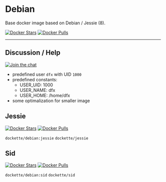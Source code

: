 # Debian

Base docker image based on Debian / Jessie (8).

[![Docker Stars](https://img.shields.io/docker/stars/dockette/debian.svg?style=flat)](https://hub.docker.com/r/dockette/debian/)
[![Docker Pulls](https://img.shields.io/docker/pulls/dockette/debian.svg?style=flat)](https://hub.docker.com/r/dockette/debian/)

------

## Discussion / Help

[![Join the chat](https://img.shields.io/gitter/room/dockette/dockette.svg?style=flat-square)](https://gitter.im/contributte/contributte?utm_source=badge&utm_medium=badge&utm_campaign=pr-badge&utm_content=badge)

- predefined user `dfx` with UID `1000`
- predefined constants:
    - USER_UID: 1000
    - USER_NAME: dfx
    - USER_HOME: /home/dfx
- some optimalization for smaller image 

## Jessie

[![Docker Stars](https://img.shields.io/docker/stars/dockette/jessie.svg?style=flat)](https://hub.docker.com/r/dockette/jessie/)
[![Docker Pulls](https://img.shields.io/docker/pulls/dockette/jessie.svg?style=flat)](https://hub.docker.com/r/dockette/jessie/)

`dockette/debian:jessie`
`dockette/jessie`

## Sid

[![Docker Stars](https://img.shields.io/docker/stars/dockette/sid.svg?style=flat)](https://hub.docker.com/r/dockette/sid/)
[![Docker Pulls](https://img.shields.io/docker/pulls/dockette/sid.svg?style=flat)](https://hub.docker.com/r/dockette/sid/)

`dockette/debian:sid`
`dockette/sid`
